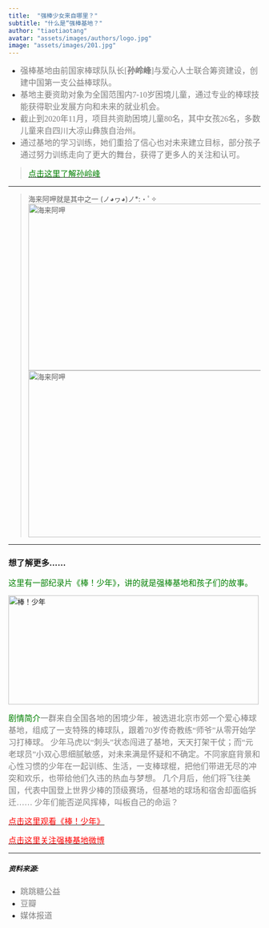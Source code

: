 ```yaml
---
title:  "强棒少女来自哪里？"
subtitle: "什么是“强棒基地？"
author: "tiaotiaotang"
avatar: "assets/images/authors/logo.jpg"
image: "assets/images/201.jpg"
---
```

* <font face="微软雅黑" color=grey size=3>强棒基地由前国家棒球队队长[<b>孙岭峰</b>]与爱心人士联合筹资建设，创建中国第一支公益棒球队。</font>
* <font face="微软雅黑" color=grey size=3>基地主要资助对象为全国范围内7-10岁困境儿童，通过专业的棒球技能获得职业发展方向和未来的就业机会。</font>
* <font face="微软雅黑" color=grey size=3>截止到2020年11月，项目共资助困境儿童80名，其中女孩26名，多数儿童来自四川大凉山彝族自治州。</font>
* <font face="微软雅黑" color=grey size=3>通过基地的学习训练，她们重拾了信心也对未来建立目标，部分孩子通过努力训练走向了更大的舞台，获得了更多人的关注和认可。</font>

> [<font face="微软雅黑" color=green size=3>点击这里了解孙岭峰</font>](https://baike.baidu.com/item/%E5%AD%99%E5%B2%AD%E5%B3%B0/4604299?fr=aladdin)

****

> 海来阿呷就是其中之一 (ノ◕ヮ◕)ノ*:・ﾟ✧  
> <img style="width:500px;height:333px" src="https://tva1.sinaimg.cn/large/e6c9d24ely1gojgp6dcnzj20k00dcjye.jpg" alt="海来阿呷" aligh=center />
> <img style="width:500px;height:333px" src="https://tva1.sinaimg.cn/large/e6c9d24ely1gojgpplvakj20k00dc7wh.jpg" alt="海来阿呷" aligh=center />

****

### 想了解更多……

<font face="微软雅黑" color=green size=3>这里有一部纪录片《棒！少年》，讲的就是强棒基地和孩子们的故事。</font>

<img style="width:500px;height:218px" src="https://tva1.sinaimg.cn/large/e6c9d24ely1gojh0sher8j212i0gtdqu.jpg" alt="棒！少年" aligh=center />

<font face="微软雅黑" color=green size=3>剧情简介</font><font face="微软雅黑" color=grey size=3>一群来自全国各地的困境少年，被选进北京市郊一个爱心棒球基地，组成了一支特殊的棒球队，跟着70岁传奇教练“师爷”从零开始学习打棒球。 少年马虎以“刺头”状态闯进了基地，天天打架干仗；而“元老球员”小双心思细腻敏感，对未来满是怀疑和不确定。不同家庭背景和心性习惯的少年在一起训练、生活，一支棒球棍，把他们带进无尽的冲突和欢乐，也带给他们久违的热血与梦想。 几个月后，他们将飞往美国，代表中国登上世界少棒的顶级赛场，但基地的球场和宿舍却面临拆迁…… 少年们能否逆风挥棒，叫板自己的命运？</font>

[<font face="微软雅黑" color=red size=3>点击这里观看《棒！少年》</font>](https://www.baidu.com/link?url=uQ9arzoUibliwnr97SCPWYdS620Ct38qXjbuCkfZugFI_W448yp_jgMvzntEV4DGADfhQkiYxtWhwBSE5vezjUlzbWuTem0YLs_iXlCjT78QCugt_4UuPzGTK-c7kXiI&wd=&eqid=af01efab0006ecdb00000003604dbd22)

[<font face="微软雅黑" color=red size=3>点击这里关注强棒基地微博</font>](https://weibo.com/PBangels?topnav=1&wvr=6&topsug=1)

******

##### 资料来源:
* <font face="微软雅黑" color=grey size=3> 跳跳糖公益 </font>
* <font face="微软雅黑" color=grey size=3> 豆瓣 </font>
* <font face="微软雅黑" color=grey size=3> 媒体报道 </font>
